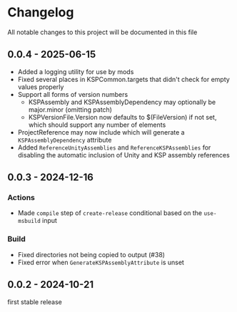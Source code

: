 # Changelog

All notable changes to this project will be documented in this file

## 0.0.4 - 2025-06-15

* Added a logging utility for use by mods
* Fixed several places in KSPCommon.targets that didn't check for empty values properly
* Support all forms of version numbers
  * KSPAssembly and KSPAssemblyDependency may optionally be major.minor (omitting patch)
  * KSPVersionFile.Version now defaults to $(FileVersion) if not set, which should support any number of elements
* ProjectReference may now include <KSPAssemblyName> which will generate a `KSPAssemblyDependency` attribute
* Added `ReferenceUnityAssemblies` and `ReferenceKSPAssemblies` for disabling the automatic inclusion of Unity and KSP assembly references


## 0.0.3 - 2024-12-16

### Actions

- Made `compile` step of `create-release` conditional based on the `use-msbuild` input

### Build

- Fixed directories not being copied to output (#38)
- Fixed error when `GenerateKSPAssemblyAttribute` is unset


## 0.0.2 - 2024-10-21

first stable release